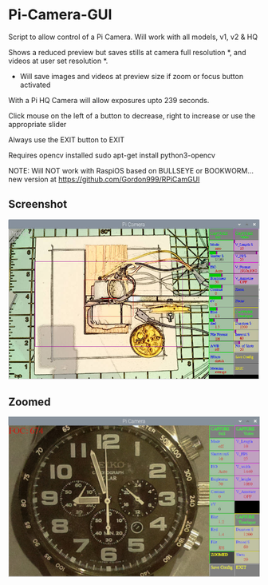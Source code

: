 # Pi-Camera-GUI

Script to allow control of a Pi Camera. Will work with all models, v1, v2 & HQ

Shows a reduced preview but saves stills at camera full resolution *, and videos at user set resolution *.

* Will save images and videos at preview size if zoom or focus button activated

With a Pi HQ Camera will allow exposures upto 239 seconds.

Click mouse on the left of a button to decrease, right to increase or use the appropriate slider

Always use the EXIT button to EXIT

Requires opencv installed  sudo apt-get install python3-opencv


NOTE: Will NOT work with RaspiOS based on BULLSEYE or BOOKWORM... new version at https://github.com/Gordon999/RPiCamGUI

## Screenshot

![screenshot](screenshot.jpg)

## Zoomed

![screenshot](zoomed.jpg)
